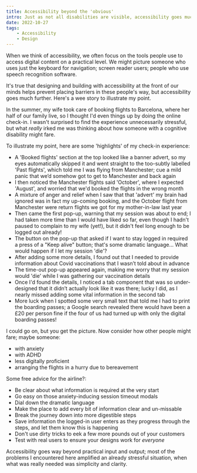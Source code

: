 ```yaml
---
title: Accessibility beyond the 'obvious'
intro: Just as not all disabilities are visible, accessibility goes much further than the tools people use to access digital content on a practical level.
date: 2022-10-27
tags:
    - Accessibility
    - Design
---
```


When we think of accessibility, we often focus on the tools people use to access digital content on a practical level. We might picture someone who uses just the keyboard for navigation; screen reader users; people who use speech recognition software.

It's true that designing and building with accessibility at the front of our minds helps prevent placing barriers in these people's way, but accessibility goes much further. Here's a wee story to illustrate my point.

In the summer, my wife took care of booking flights to Barcelona, where her half of our family live, so I thought I'd even things up by doing the online check-in. I wasn't surprised to find the experience unnecessarily stressful, but what *really* irked me was thinking about how someone with a cognitive disability might fare.

To illustrate my point, here are some 'highlights' of my check-in experience:

- A 'Booked flights' section at the top looked like a banner advert, so my eyes automatically skipped it and went straight to the too-subtly labelled 'Past flights', which told me I was flying from Manchester; cue a mild panic that we’d somehow got to get to Manchester and back again
- I then noticed the Manchester flights said 'October', where I expected 'August', and worried that we'd booked the flights in the wrong month
- A mixture of anger and relief when I saw that that 'advert' my brain had ignored was in fact my up-coming booking, and the October flight from Manchester were return flights we got for my mother-in-law last year
- Then came the first pop-up, warning that my session was about to end; I had taken more time than I would have liked so far, even though I hadn't paused to complain to my wife (yet!), but it didn't feel long enough to be logged out already!
- The button on the pop-up that asked if I want to stay logged in required a press of a "Keep alive" button; that's some dramatic language… What would happen if I let my session 'die'?
- After adding some more details, I found out that I needed to provide information about Covid vaccinations that I wasn’t told about in advance
- The time-out pop-up appeared again, making me worry that my session would 'die' while I was gathering our vaccination details
- Once I'd found the details, I noticed a tab component that was so under-designed that it didn’t actually look like it was there; lucky I did, as I nearly missed adding some vital information in the second tab
- More luck when I spotted some very small text that told me I had to print the boarding passes; a Google search revealed there would have been a £20 per person fine if the four of us had turned up with only the digital boarding passes!

I could go on, but you get the picture. Now consider how other people might fare; maybe someone:

- with anxiety
- with ADHD
- less digitally proficient
- arranging the flights in a hurry due to bereavement

Some free advice for the airline?:

- Be clear about what information is required at the very start
- Go easy on those anxiety-inducing session timeout modals
- Dial down the dramatic language
- Make the place to add every bit of information clear and un-missable
- Break the journey down into more digestible steps
- Save information the logged-in user enters as they progress through the steps, and let them know this is happening
- Don't use dirty tricks to eek a few more pounds out of your customers
- Test with real users to ensure your designs work for *everyone*

Accessibility goes way beyond practical input and output; most of the problems I encountered here amplified an already stressful situation, when what was really needed was simplicity and clarity.
